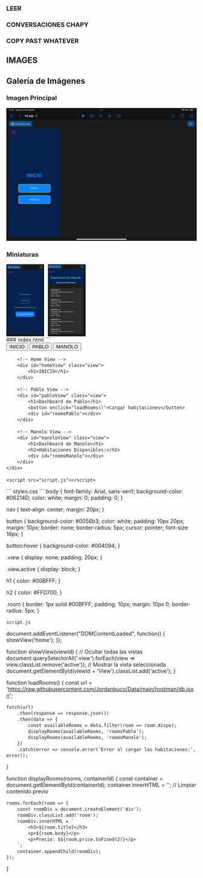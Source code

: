 
### LEER


### CONVERSACIONES CHAPY


### COPY PAST WHATEVER

## IMAGES
## Galería de Imágenes

### Imagen Principal
<img src="https://github.com/Jordanbuco/Drive/blob/main/Markdown/0/imgs/IMG_0508.jpeg" alt="Imagen 3 - Miniatura" width="800"/>

### Miniaturas
<div style="display: flex; gap: 10px;">
  <img src="https://github.com/Jordanbuco/Drive/blob/main/Markdown/0/imgs/IMG_0506.jpeg" alt="Imagen 1 - Miniatura" width="100"/>
  <img src="https://github.com/Jordanbuco/Drive/blob/main/Markdown/0/imgs/IMG_0507.jpeg" alt="Imagen 2 - Miniatura" width="100"/>
  
</div>
### index.html
```
<!DOCTYPE html>
<html lang="en">
<head>
    <meta charset="UTF-8">
    <meta name="viewport" content="width=device-width, initial-scale=1.0">
    <title>Mi Aplicación</title>
    <link rel="stylesheet" href="styles.css">
</head>
<body>
    <div id="app">
        <!-- Navigation Links -->
        <nav>
            <button onclick="showView('home')">INICIO</button>
            <button onclick="showView('pablo')">PABLO</button>
            <button onclick="showView('manolo')">MANOLO</button>
        </nav>
        
        <!-- Home View -->
        <div id="homeView" class="view">
            <h1>INICIO</h1>
        </div>

        <!-- Pablo View -->
        <div id="pabloView" class="view">
            <h1>Dashboard de Pablo</h1>
            <button onclick="loadRooms()">Cargar habitaciones</button>
            <div id="roomsPablo"></div>
        </div>

        <!-- Manolo View -->
        <div id="manoloView" class="view">
            <h1>Dashboard de Manolo</h1>
            <h2>Habitaciones Disponibles:</h2>
            <div id="roomsManolo"></div>
        </div>
    </div>

    <script src="script.js"></script>
</body>
</html>
```
styles.css
```
body {
    font-family: Arial, sans-serif;
    background-color: #06214D;
    color: white;
    margin: 0;
    padding: 0;
}

nav {
    text-align: center;
    margin: 20px;
}

button {
    background-color: #0056b3;
    color: white;
    padding: 10px 20px;
    margin: 10px;
    border: none;
    border-radius: 5px;
    cursor: pointer;
    font-size: 16px;
}

button:hover {
    background-color: #004094;
}

.view {
    display: none;
    padding: 20px;
}

.view.active {
    display: block;
}

h1 {
    color: #00BFFF;
}

h2 {
    color: #FFD700;
}

.room {
    border: 1px solid #00BFFF;
    padding: 10px;
    margin: 10px 0;
    border-radius: 5px;
}
```
script.js
```
document.addEventListener("DOMContentLoaded", function() {
    showView('home');
});

function showView(viewId) {
    // Ocultar todas las vistas
    document.querySelectorAll('.view').forEach(view => view.classList.remove('active'));
    // Mostrar la vista seleccionada
    document.getElementById(viewId + 'View').classList.add('active');
}

function loadRooms() {
    const url = 'https://raw.githubusercontent.com/Jordanbuco/Data/main/hostman/db.json';
    
    fetch(url)
        .then(response => response.json())
        .then(data => {
            const availableRooms = data.filter(room => room.dispo);
            displayRooms(availableRooms, 'roomsPablo');
            displayRooms(availableRooms, 'roomsManolo');
        })
        .catch(error => console.error('Error al cargar las habitaciones:', error));
}

function displayRooms(rooms, containerId) {
    const container = document.getElementById(containerId);
    container.innerHTML = ''; // Limpiar contenido previo

    rooms.forEach(room => {
        const roomDiv = document.createElement('div');
        roomDiv.classList.add('room');
        roomDiv.innerHTML = `
            <h3>${room.title}</h3>
            <p>${room.body}</p>
            <p>Precio: $${room.price.toFixed(2)}</p>
        `;
        container.appendChild(roomDiv);
    });
}
```
